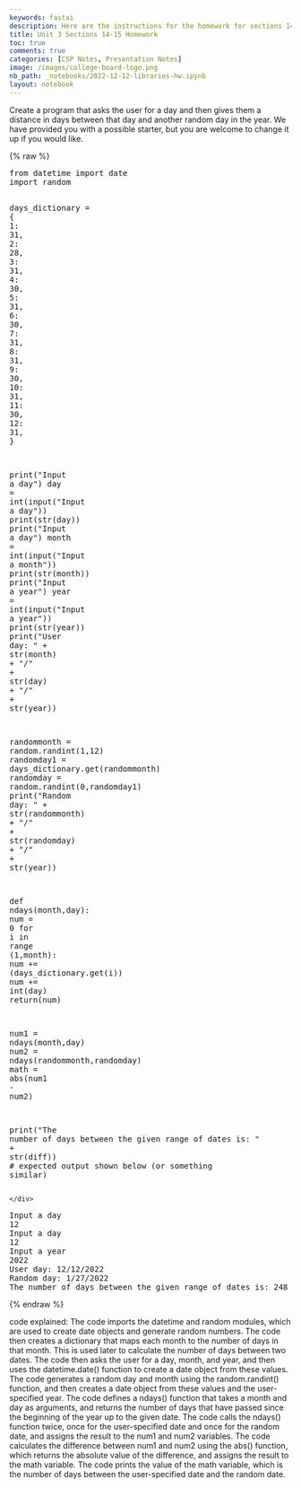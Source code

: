 ```yaml
---
keywords: fastai
description: Here are the instructions for the homework for sections 14-15.
title: Unit 3 Sections 14-15 Homework
toc: true
comments: true
categories: [CSP Notes, Presentation Notes]
image: /images/college-board-logo.png
nb_path: _notebooks/2022-12-12-libraries-hw.ipynb
layout: notebook
---
```


<!--
#################################################
### THIS FILE WAS AUTOGENERATED! DO NOT EDIT! ###
#################################################
# file to edit: _notebooks/2022-12-12-libraries-hw.ipynb
-->

<div class="container" id="notebook-container">
        
<div class="cell border-box-sizing text_cell rendered"><div class="inner_cell">
<div class="text_cell_render border-box-sizing rendered_html">
<p>Create a program that asks the user for a day and then gives them a distance in days between that day and another random day in the year. We have provided you with a possible starter, but you are welcome to change it up if you would like.</p>

</div>
</div>
</div>
    {% raw %}
    
<div class="cell border-box-sizing code_cell rendered">
<div class="input">

<div class="inner_cell">
    <div class="input_area">
<div class=" highlight hl-ipython3"><pre><span></span><span class="kn">from</span> <span class="nn">datetime</span> <span class="kn">import</span> <span class="n">date</span>
<span class="kn">import</span> <span class="nn">random</span>

<span class="n">days_dictionary</span> <span class="o">=</span> <span class="p">{</span>
    <span class="mi">1</span><span class="p">:</span> <span class="mi">31</span><span class="p">,</span>
    <span class="mi">2</span><span class="p">:</span> <span class="mi">28</span><span class="p">,</span>
    <span class="mi">3</span><span class="p">:</span> <span class="mi">31</span><span class="p">,</span>
    <span class="mi">4</span><span class="p">:</span> <span class="mi">30</span><span class="p">,</span>
    <span class="mi">5</span><span class="p">:</span> <span class="mi">31</span><span class="p">,</span>
    <span class="mi">6</span><span class="p">:</span> <span class="mi">30</span><span class="p">,</span>
    <span class="mi">7</span><span class="p">:</span> <span class="mi">31</span><span class="p">,</span>
    <span class="mi">8</span><span class="p">:</span> <span class="mi">31</span><span class="p">,</span>
    <span class="mi">9</span><span class="p">:</span> <span class="mi">30</span><span class="p">,</span>
    <span class="mi">10</span><span class="p">:</span> <span class="mi">31</span><span class="p">,</span>
    <span class="mi">11</span><span class="p">:</span> <span class="mi">30</span><span class="p">,</span>
    <span class="mi">12</span><span class="p">:</span> <span class="mi">31</span><span class="p">,</span>
<span class="p">}</span>

<span class="nb">print</span><span class="p">(</span><span class="s2">&quot;Input a day&quot;</span><span class="p">)</span>
<span class="n">day</span> <span class="o">=</span> <span class="nb">int</span><span class="p">(</span><span class="nb">input</span><span class="p">(</span><span class="s2">&quot;Input a day&quot;</span><span class="p">))</span>
<span class="nb">print</span><span class="p">(</span><span class="nb">str</span><span class="p">(</span><span class="n">day</span><span class="p">))</span>
<span class="nb">print</span><span class="p">(</span><span class="s2">&quot;Input a day&quot;</span><span class="p">)</span>
<span class="n">month</span> <span class="o">=</span> <span class="nb">int</span><span class="p">(</span><span class="nb">input</span><span class="p">(</span><span class="s2">&quot;Input a month&quot;</span><span class="p">))</span>
<span class="nb">print</span><span class="p">(</span><span class="nb">str</span><span class="p">(</span><span class="n">month</span><span class="p">))</span>
<span class="nb">print</span><span class="p">(</span><span class="s2">&quot;Input a year&quot;</span><span class="p">)</span>
<span class="n">year</span> <span class="o">=</span> <span class="nb">int</span><span class="p">(</span><span class="nb">input</span><span class="p">(</span><span class="s2">&quot;Input a year&quot;</span><span class="p">))</span>
<span class="nb">print</span><span class="p">(</span><span class="nb">str</span><span class="p">(</span><span class="n">year</span><span class="p">))</span>
<span class="nb">print</span><span class="p">(</span><span class="s2">&quot;User day: &quot;</span> <span class="o">+</span> <span class="nb">str</span><span class="p">(</span><span class="n">month</span><span class="p">)</span> <span class="o">+</span> <span class="s2">&quot;/&quot;</span> <span class="o">+</span> <span class="nb">str</span><span class="p">(</span><span class="n">day</span><span class="p">)</span> <span class="o">+</span> <span class="s2">&quot;/&quot;</span> <span class="o">+</span> <span class="nb">str</span><span class="p">(</span><span class="n">year</span><span class="p">))</span>

<span class="n">randommonth</span> <span class="o">=</span> <span class="n">random</span><span class="o">.</span><span class="n">randint</span><span class="p">(</span><span class="mi">1</span><span class="p">,</span><span class="mi">12</span><span class="p">)</span>
<span class="n">randomday1</span> <span class="o">=</span> <span class="n">days_dictionary</span><span class="o">.</span><span class="n">get</span><span class="p">(</span><span class="n">randommonth</span><span class="p">)</span>
<span class="n">randomday</span> <span class="o">=</span> <span class="n">random</span><span class="o">.</span><span class="n">randint</span><span class="p">(</span><span class="mi">0</span><span class="p">,</span><span class="n">randomday1</span><span class="p">)</span>
<span class="nb">print</span><span class="p">(</span><span class="s2">&quot;Random day: &quot;</span> <span class="o">+</span> <span class="nb">str</span><span class="p">(</span><span class="n">randommonth</span><span class="p">)</span> <span class="o">+</span> <span class="s2">&quot;/&quot;</span> <span class="o">+</span> <span class="nb">str</span><span class="p">(</span><span class="n">randomday</span><span class="p">)</span> <span class="o">+</span> <span class="s2">&quot;/&quot;</span> <span class="o">+</span> <span class="nb">str</span><span class="p">(</span><span class="n">year</span><span class="p">))</span>

<span class="k">def</span> <span class="nf">ndays</span><span class="p">(</span><span class="n">month</span><span class="p">,</span><span class="n">day</span><span class="p">):</span>
    <span class="n">num</span> <span class="o">=</span> <span class="mi">0</span>
    <span class="k">for</span> <span class="n">i</span> <span class="ow">in</span> <span class="nb">range</span> <span class="p">(</span><span class="mi">1</span><span class="p">,</span><span class="n">month</span><span class="p">):</span>
        <span class="n">num</span> <span class="o">+=</span> <span class="p">(</span><span class="n">days_dictionary</span><span class="o">.</span><span class="n">get</span><span class="p">(</span><span class="n">i</span><span class="p">))</span>
    <span class="n">num</span> <span class="o">+=</span> <span class="nb">int</span><span class="p">(</span><span class="n">day</span><span class="p">)</span>
    <span class="k">return</span><span class="p">(</span><span class="n">num</span><span class="p">)</span>

<span class="n">num1</span> <span class="o">=</span> <span class="n">ndays</span><span class="p">(</span><span class="n">month</span><span class="p">,</span><span class="n">day</span><span class="p">)</span>
<span class="n">num2</span> <span class="o">=</span> <span class="n">ndays</span><span class="p">(</span><span class="n">randommonth</span><span class="p">,</span><span class="n">randomday</span><span class="p">)</span>
<span class="n">math</span> <span class="o">=</span> <span class="nb">abs</span><span class="p">(</span><span class="n">num1</span> <span class="o">-</span> <span class="n">num2</span><span class="p">)</span>

<span class="nb">print</span><span class="p">(</span><span class="s2">&quot;The number of days between the given range of dates is: &quot;</span> <span class="o">+</span> <span class="nb">str</span><span class="p">(</span><span class="n">diff</span><span class="p">))</span>
<span class="c1"># expected output shown below (or something similar)</span>
</pre></div>

    </div>
</div>
</div>

<div class="output_wrapper">
<div class="output">

<div class="output_area">

<div class="output_subarea output_stream output_stdout output_text">
<pre>Input a day
12
Input a day
12
Input a year
2022
User day: 12/12/2022
Random day: 1/27/2022
The number of days between the given range of dates is: 248
</pre>
</div>
</div>

</div>
</div>

</div>
    {% endraw %}

<div class="cell border-box-sizing text_cell rendered"><div class="inner_cell">
<div class="text_cell_render border-box-sizing rendered_html">
<p>code explained:
The code imports the datetime and random modules, which are used to create date objects and generate random numbers.
The code then creates a dictionary that maps each month to the number of days in that month. This is used later to calculate the number of days between two dates.
The code then asks the user for a day, month, and year, and then uses the datetime.date() function to create a date object from these values.
The code generates a random day and month using the random.randint() function, and then creates a date object from these values and the user-specified year.
The code defines a ndays() function that takes a month and day as arguments, and returns the number of days that have passed since the beginning of the year up to the given date.
The code calls the ndays() function twice, once for the user-specified date and once for the random date, and assigns the result to the num1 and num2 variables.
The code calculates the difference between num1 and num2 using the abs() function, which returns the absolute value of the difference, and assigns the result to the math variable.
The code prints the value of the math variable, which is the number of days between the user-specified date and the random date.</p>

</div>
</div>
</div>
</div>
 

